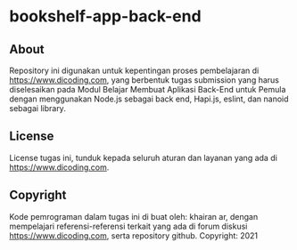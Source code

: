 # bookshelf-app-back-end
## About
Repository ini digunakan untuk kepentingan proses pembelajaran di https://www.dicoding.com, yang berbentuk tugas submission 
yang harus diselesaikan pada Modul Belajar Membuat Aplikasi Back-End untuk Pemula dengan menggunakan
Node.js sebagai back end, Hapi.js, eslint, dan nanoid sebagai library.

## License
License tugas ini, tunduk kepada seluruh aturan dan layanan yang ada di https://www.dicoding.com.

## Copyright
Kode pemrograman dalam tugas ini di buat oleh: khairan ar, dengan mempelajari referensi-referensi terkait yang ada di forum diskusi
https://www.dicoding.com, serta repository github.
Copyright: 2021
